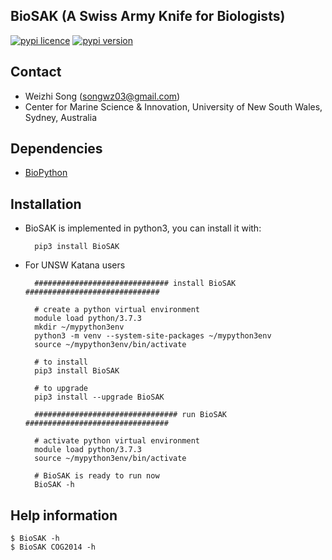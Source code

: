 
## BioSAK (A Swiss Army Knife for Biologists)

[![pypi licence       ](https://img.shields.io/pypi/l/MetaCHIP.svg)](https://opensource.org/licenses/gpl-3.0.html)
[![pypi version       ](https://img.shields.io/pypi/v/BioSAK.svg)](https://pypi.python.org/pypi/BioSAK) 


Contact
---

+ Weizhi Song (songwz03@gmail.com)
+ Center for Marine Science & Innovation, University of New South Wales, Sydney, Australia


Dependencies
---

+ [BioPython](https://github.com/biopython/biopython.github.io/)


Installation
---

+ BioSAK is implemented in python3, you can install it with:

        pip3 install BioSAK


+ For UNSW Katana users

        ############################## install BioSAK ##############################
        
        # create a python virtual environment
        module load python/3.7.3
        mkdir ~/mypython3env
        python3 -m venv --system-site-packages ~/mypython3env
        source ~/mypython3env/bin/activate
        
        # to install 
        pip3 install BioSAK
        
        # to upgrade
        pip3 install --upgrade BioSAK
        
        ################################ run BioSAK ################################

        # activate python virtual environment
        module load python/3.7.3
        source ~/mypython3env/bin/activate
        
        # BioSAK is ready to run now
        BioSAK -h


Help information
---

    $ BioSAK -h
    $ BioSAK COG2014 -h
